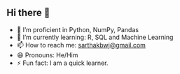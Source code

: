 ## Hi there 👋

- 🔭 I’m proficient in Python, NumPy, Pandas 
- 🌱 I’m currently learning: R, SQL and Machine Learning
- 📫 How to reach me: sarthakbwj@gmail.com
- 😄 Pronouns: He/Him
- ⚡ Fun fact: I am a quick learner. 
